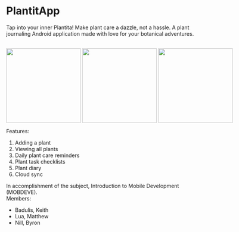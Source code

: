 # PlantitApp
Tap into your inner Plantita! Make plant care a dazzle, not a hassle.
A plant journaling Android application made with love for your botanical adventures. <br><br>

<div style="display:flex"> 
  <img src="https://res.cloudinary.com/dnoqllk3h/image/upload/v1632304916/r7rbt5kfukdsoh3eni59.jpg" style="width: 200px;"/>&nbsp; &nbsp; 
  <img src="https://res.cloudinary.com/dnoqllk3h/image/upload/v1632304912/ngg9mjqllirkox8lz4d1.jpg" style="width: 200px;"/>&nbsp; &nbsp; 
  <img src="https://res.cloudinary.com/dnoqllk3h/image/upload/v1632304909/mejuossksufl70fsctfs.jpg" style="width: 200px;"/>&nbsp; &nbsp;
</div>

Features:
1. Adding a plant
2. Viewing all plants 
3. Daily plant care reminders
4. Plant task checklists
5. Plant diary
6. Cloud sync

In accomplishment of the subject, Introduction to Mobile Development (MOBDEVE). <br>
Members:
- Badulis, Keith
- Lua, Matthew
- Nill, Byron 

